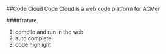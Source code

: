 ##Code Cloud
Code Cloud is a web code platform for ACMer

####frature
1.    compile and run in the web
2.    auto complete
3.    code highlight
